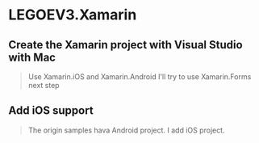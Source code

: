 # LEGOEV3.Xamarin # 

## Create the Xamarin project with Visual Studio with Mac ## 
   > Use Xamarin.iOS and Xamarin.Android
   > I'll try to use Xamarin.Forms next step
## Add iOS support ## 
   > The origin samples hava Android project. I add iOS project.
